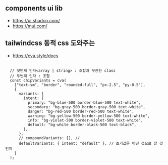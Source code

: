 ## components ui lib
- https://ui.shadcn.com/
- https://mui.com/

## tailwindcss 동적 css 도와주는
- https://cva.style/docs

##
```
  // 첫번째 인자<array | string> : 조합과 무관한 class
  // 두번째 인자 : 조합
  const chipVariants = cva(
    ["text-sm", "border", "rounded-full", "px-2.5", "py-0.5"],
    {
      variants: {
        intent: {
          primary: "bg-blue-500 border-blue-500 text-white",
          secondary: "bg-gray-500 border-gray-500 text-white",
          danger: "bg-red-500 border-red-500 text-white",
          warning: "bg-yellow-500 border-yellow-500 text-white",
          info: "bg-violet-500 border-violet-500 text-white",
          default: "bg-white border-black-500 text-black",
        },
      },
      // compoundVariants: [], //
      defaultVariants: { intent: "default" }, // 초기값은 어떤 것으로 할 것인지
    }
  );
```